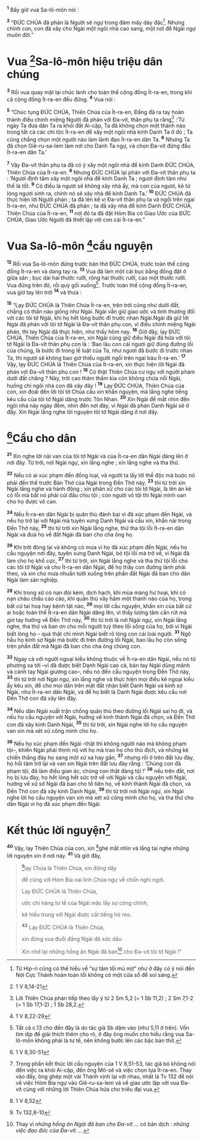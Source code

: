 <sup><b>1</b></sup> Bấy giờ vua Sa-lô-môn nói :

<sup><b>2</b></sup> “ĐỨC CHÚA đã phán là Người sẽ ngự trong đám mây dày đặc[^1]. Nhưng chính con, con đã xây cho Ngài một ngôi nhà cao sang, một nơi để Ngài ngự muôn đời.”

# Vua [^1*]Sa-lô-môn hiệu triệu dân chúng
<sup><b>3</b></sup> Rồi vua quay mặt lại chúc lành cho toàn thể cộng đồng Ít-ra-en, trong khi cả cộng đồng Ít-ra-en đều đứng. <sup><b>4</b></sup> Vua nói :

<sup><b>5</b></sup> “Chúc tụng ĐỨC CHÚA, Thiên Chúa của Ít-ra-en, Đấng đã ra tay hoàn thành điều chính miệng Người đã phán với Đa-vít, thân phụ ta rằng[^2] :‘Từ ngày Ta đưa dân Ta ra khỏi đất Ai-cập, Ta đã không chọn một thành nào trong tất cả các chi tộc Ít-ra-en để xây một ngôi nhà kính Danh Ta ở đó ; Ta cũng chẳng chọn một người nào làm lãnh đạo Ít-ra-en dân Ta. <sup><b>6</b></sup> Nhưng Ta đã chọn Giê-ru-sa-lem làm nơi cho Danh Ta ngự, và chọn Đa-vít đứng đầu Ít-ra-en dân Ta.’

<sup><b>7</b></sup> Vậy Đa-vít thân phụ ta đã có ý xây một ngôi nhà để kính Danh ĐỨC CHÚA, Thiên Chúa của Ít-ra-en. <sup><b>8</b></sup> Nhưng ĐỨC CHÚA lại phán với Đa-vít thân phụ ta : ‘Ngươi định tâm xây một ngôi nhà để kính Danh Ta ; ngươi định tâm như thế là tốt. <sup><b>9</b></sup> Có điều là ngươi sẽ không xây nhà ấy, mà con của ngươi, kẻ từ lòng ngươi sinh ra, chính nó sẽ xây nhà để kính Danh Ta.’ <sup><b>10</b></sup> ĐỨC CHÚA đã thực hiện lời Người phán ; ta đã lên kế vị Đa-vít thân phụ ta và ngồi trên ngai Ít-ra-en, như ĐỨC CHÚA đã phán ; ta đã xây nhà để kính Danh ĐỨC CHÚA, Thiên Chúa của Ít-ra-en, <sup><b>11</b></sup> nơi đó ta đã đặt Hòm Bia có Giao Ước của ĐỨC CHÚA, Giao Ước Người đã thiết lập với con cái Ít-ra-en.”

# Vua Sa-lô-môn [^2*]cầu nguyện
<sup><b>12</b></sup> Rồi vua Sa-lô-môn đứng trước bàn thờ ĐỨC CHÚA, trước toàn thể cộng đồng Ít-ra-en và dang tay ra. <sup><b>13</b></sup> Vua đã làm một cái bục bằng đồng đặt ở giữa sân ; bục dài hai thước rưỡi, rộng hai thước rưỡi, cao một thước rưỡi. Vua đứng trên đó, rồi quỳ gối xuống[^3]. Trước toàn thể cộng đồng Ít-ra-en, vua giơ tay lên trời <sup><b>14</b></sup> và thưa :

<sup><b>15</b></sup> “Lạy ĐỨC CHÚA là Thiên Chúa Ít-ra-en, trên trời cũng như dưới đất, chẳng có thần nào giống như Ngài. Ngài vẫn giữ giao ước và tình thương đối với các tôi tớ Ngài, khi họ hết lòng bước đi trước nhan Ngài.Ngài đã giữ lời Ngài đã phán với tôi tớ Ngài là Đa-vít thân phụ con, vì điều chính miệng Ngài phán, thì tay Ngài đã thực hiện, như thấy hôm nay. <sup><b>16</b></sup> Giờ đây, lạy ĐỨC CHÚA, Thiên Chúa của Ít-ra-en, xin Ngài cũng giữ điều Ngài đã hứa với tôi tớ Ngài là Đa-vít thân phụ con là : ‘Bao lâu con cái ngươi giữ đúng đường lối của chúng, là bước đi trong lề luật của Ta, như ngươi đã bước đi trước nhan Ta, thì ngươi sẽ không bao giờ thiếu người ngồi trên ngai báu Ít-ra-en.’ <sup><b>17</b></sup> Vậy, lạy ĐỨC CHÚA là Thiên Chúa của Ít-ra-en, xin thực hiện lời Ngài đã phán với Đa-vít thân phụ con ! <sup><b>18</b></sup> Có thật Thiên Chúa cư ngụ với người phàm dưới đất chăng ? Này, trời cao thăm thẳm kia còn không chứa nổi Ngài, huống chi ngôi nhà con đã xây đây ! <sup><b>19</b></sup> Lạy ĐỨC CHÚA, Thiên Chúa của con, xin đoái đến lời tôi tớ Chúa cầu xin khẩn nguyện, mà lắng nghe tiếng kêu cầu của tôi tớ Ngài dâng trước Tôn Nhan. <sup><b>20</b></sup> Xin Ngài để mắt nhìn đến ngôi nhà này ngày đêm, nhìn đến nơi đây, vì Ngài đã phán Danh Ngài sẽ ở đấy. Xin Ngài lắng nghe lời nguyện tôi tớ Ngài dâng ở nơi đây.

# [^3*]Cầu cho dân
<sup><b>21</b></sup> Xin nghe lời nài van của tôi tớ Ngài và của Ít-ra-en dân Ngài dâng lên ở nơi đây. Từ trời, nơi Ngài ngự, xin lắng nghe ; xin lắng nghe và tha thứ.

<sup><b>22</b></sup> Nếu có ai xúc phạm đến đồng loại, và người ta lấy lời thề độc mà buộc nó phải đến thề trước Bàn Thờ của Ngài trong Đền Thờ này, <sup><b>23</b></sup> thì từ trời xin Ngài lắng nghe và hành động ; xin phân xử cho các tôi tớ Ngài, là lên án kẻ có lỗi mà bắt nó phải cúi đầu chịu tội ; còn người vô tội thì Ngài minh oan cho họ được vô can.

<sup><b>24</b></sup> Nếu Ít-ra-en dân Ngài bị quân thù đánh bại vì đã xúc phạm đến Ngài, và nếu họ trở lại với Ngài mà tuyên xưng Danh Ngài và cầu xin, khẩn nài trong Đền Thờ này, <sup><b>25</b></sup> thì từ trời xin Ngài lắng nghe, thứ tha tội lỗi Ít-ra-en dân Ngài và đưa họ về đất Ngài đã ban cho cha ông họ.

<sup><b>26</b></sup> Khi trời đóng lại và không có mưa vì họ đã xúc phạm đến Ngài, nếu họ cầu nguyện nơi đây, tuyên xưng Danh Ngài, bỏ tội lỗi mà trở về, vì Ngài đã làm cho họ khổ cực, <sup><b>27</b></sup> thì từ trời, xin Ngài lắng nghe và tha thứ tội lỗi cho các tôi tớ Ngài và cho Ít-ra-en dân Ngài, để họ thấy con đường lành phải theo, và xin cho mưa nhuần tưới xuống trên phần đất Ngài đã ban cho dân Ngài làm sản nghiệp.

<sup><b>28</b></sup> Khi trong xứ có nạn đói kém, dịch hạch, khi mùa màng hư hoại, khi có nạn châu chấu cào cào, khi quân thù vây hãm một thành nào của họ, trong bất cứ tai hoạ hay bệnh tật nào, <sup><b>29</b></sup> mọi lời cầu nguyện, khấn xin của bất cứ ai hoặc toàn thể Ít-ra-en dân Ngài dâng lên, vì thấy lương tâm cắn rứt mà giơ tay hướng về Đền Thờ này, <sup><b>30</b></sup> thì từ trời là nơi Ngài ngự, xin Ngài lắng nghe, tha thứ và ban ơn cho mỗi người tuỳ theo lối sống của họ, bởi vì Ngài biết lòng họ – quả thật chỉ mình Ngài biết rõ lòng con cái loài người. <sup><b>31</b></sup> Ngõ hầu họ kính sợ Ngài mà bước đi trên đường lối Ngài, bao lâu họ còn sống trên phần đất mà Ngài đã ban cho cha ông chúng con.

<sup><b>32</b></sup> Ngay cả với người ngoại kiều không thuộc về Ít-ra-en dân Ngài, nếu nó từ phương xa tới –vì đã được biết Danh Ngài cao cả, bàn tay Ngài dũng mãnh và cánh tay Ngài giương cao–, nếu nó đến cầu nguyện trong Đền Thờ này, <sup><b>33</b></sup> thì từ trời nơi Ngài ngự, xin lắng nghe và thực hiện mọi điều kẻ ngoại kiều ấy kêu xin, để cho mọi dân trên mặt đất nhận biết Danh Ngài và kính sợ Ngài, như Ít-ra-en dân Ngài, và để họ biết là Danh Ngài được kêu cầu nơi Đền Thờ con đã xây lên đây.

<sup><b>34</b></sup> Nếu dân Ngài xuất trận chống quân thù theo đường lối Ngài sai họ đi, và nếu họ cầu nguyện với Ngài, hướng về kinh thành Ngài đã chọn, và Đền Thờ con đã xây kính Danh Ngài, <sup><b>35</b></sup> thì từ trời, xin Ngài nghe lời họ cầu nguyện van xin mà xét xử công minh cho họ.

<sup><b>36</b></sup> Nếu họ xúc phạm đến Ngài –thật thì không người nào mà không phạm tội–, khiến Ngài phải thịnh nộ với họ mà trao họ cho thù địch, và những kẻ chiến thắng đày họ sang một xứ xa hay gần, <sup><b>37</b></sup> nhưng rồi ở trên đất lưu đày, họ hồi tâm trở lại và van xin Ngài trên đất lưu đày rằng : ‘Chúng con đã phạm tội, đã làm điều gian ác, chúng con thật đáng tội !’ <sup><b>38</b></sup> nếu trên đất, nơi họ bị lưu đày, họ hết lòng hết sức trở về với Ngài và cầu nguyện với Ngài, hướng về xứ sở Ngài đã ban cho tổ tiên họ, về kinh thành Ngài đã chọn, và Đền Thờ con đã xây kính Danh Ngài, <sup><b>39</b></sup> thì từ trời nơi Ngài ngự, xin Ngài nghe lời họ cầu nguyện van xin mà xét xử công minh cho họ, và tha thứ cho dân Ngài vì họ đã xúc phạm đến Ngài.

# Kết thúc lời nguyện[^4]
<sup><b>40</b></sup> Vậy, lạy Thiên Chúa của con, xin [^4*]ghé mắt nhìn và lắng tai nghe những lời nguyện xin ở nơi này. <sup><b>41</b></sup> Và giờ đây, 
> [^5*]lạy Chúa là Thiên Chúa, xin đứng dậy
> 
> để cùng với Hòm Bia oai linh Chúa ngự về chốn nghỉ ngơi.
> 
> Lạy ĐỨC CHÚA là Thiên Chúa,
> 
> ước chi hàng tư tế của Ngài mặc lấy sự công chính,
> 
> kẻ hiếu trung với Ngài được cất tiếng hò reo.
>


> <sup><b>42</b></sup> Lạy ĐỨC CHÚA là Thiên Chúa,
> 
> xin đừng xua đuổi đấng Ngài đã xức dầu
> 
> Xin nhớ lại những hồng ân Ngài đã ban[^5] cho Đa-vít tôi tớ Ngài !”
>

[^1]: Từ Híp-ri cũng có thể hiểu về “sự tăm tối mù mịt” như ở đây có ý nói đến Nơi Cực Thánh hoàn toàn tối không có một cửa sổ để soi sáng.
[^2]: Lời Thiên Chúa phán tiếp theo lấy ý từ 2 Sm 5,2 (= 1 Sb 11,2) ; 2 Sm 7,1-2 (= 1 Sb 17,1-2) ; 1 Sb 28,2.
[^3]: Tất cả c.13 cho đến đây là do tác giả Sb dặm vào (như 5,11 ở trên). Vốn tìm dịp để giải thích thêm cho rõ, ở đây ông muốn cho hiểu rằng vua Sa-lô-môn không phải là tư tế, nên không bước lên các bậc bàn thờ.
[^4]: Trong phần kết thúc lời cầu nguyện của 1 V 8,51-53, tác giả bỏ không nói đến việc ra khỏi Ai-cập, đến ông Mô-sê và việc chọn lựa Ít-ra-en. Thay vào đấy, ông ghép một vài Thánh vịnh lại với nhau, nhất là Tv 132 để nói về việc Hòm Bia ngự vào Giê-ru-sa-lem và về giao ước lập với vua Đa-vít cùng với những lời Thiên Chúa hứa cho triều đại vua.
[^5]: Thay vì <i>những hồng ân Ngài đã ban cho Đa-vít ...</i> có bản dịch : <i>những việc đạo đức của Đa-vít ...</i>.
[^1*]: 1 V 8,14-21
[^2*]: 1 V 8,22-29
[^3*]: 1 V 8,30-51
[^4*]: 1 V 8,52
[^5*]: Tv 132,8-10

